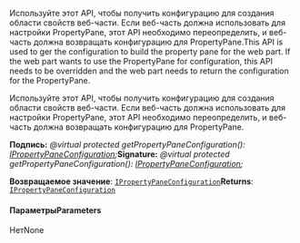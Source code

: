 <span data-ttu-id="ae32b-p101">Используйте этот API, чтобы получить конфигурацию для создания области свойств веб-части. Если веб-часть должна использовать для настройки PropertyPane, этот API необходимо переопределить, и веб-часть должна возвращать конфигурацию для PropertyPane.</span><span class="sxs-lookup"><span data-stu-id="ae32b-p101">This API is used to ger the configuration to build the property pane for the web part. If the web part wants to use the PropertyPane for configuration, this API needs to be overridden and the web part needs to return the configuration for the PropertyPane.</span></span>




Используйте этот API, чтобы получить конфигурацию для создания области свойств веб-части. Если веб-часть должна использовать для настройки PropertyPane, этот API необходимо переопределить, и веб-часть должна возвращать конфигурацию для PropertyPane.

<span data-ttu-id="ae32b-104">**Подпись:** _@virtual protected getPropertyPaneConfiguration(): [IPropertyPaneConfiguration](../sp-webpart-base/ipropertypaneconfiguration.md);_</span><span class="sxs-lookup"><span data-stu-id="ae32b-104">**Signature:** _@virtual protected getPropertyPaneConfiguration(): [IPropertyPaneConfiguration](../sp-webpart-base/ipropertypaneconfiguration.md);_</span></span>

<span data-ttu-id="ae32b-105">**Возвращаемое значение**: [`IPropertyPaneConfiguration`](../sp-webpart-base/ipropertypaneconfiguration.md)</span><span class="sxs-lookup"><span data-stu-id="ae32b-105">**Returns**: [`IPropertyPaneConfiguration`](../sp-webpart-base/ipropertypaneconfiguration.md)</span></span>





#### <a name="parameters"></a><span data-ttu-id="ae32b-106">Параметры</span><span class="sxs-lookup"><span data-stu-id="ae32b-106">Parameters</span></span>
<span data-ttu-id="ae32b-107">Нет</span><span class="sxs-lookup"><span data-stu-id="ae32b-107">None</span></span>


